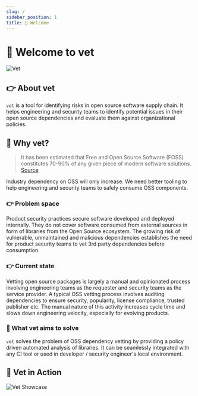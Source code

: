 ```yaml
---
slug: /
sidebar_position: 1
title: 👋 Welcome
---
```


# 👋 Welcome to vet

![Vet](/img/vet/vet-banner.png)

## 👉 About vet

`vet` is a tool for identifying risks in open source software supply chain. It helps engineering and security teams to identify potential issues in their open source dependencies and evaluate them against organizational policies.

## 🤔 Why vet?

> It has been estimated that Free and Open Source Software (FOSS) constitutes 70-90% of any given piece of modern software solutions.
> [Source](https://www.linuxfoundation.org/blog/blog/a-summary-of-census-ii-open-source-software-application-libraries-the-world-depends-on)

Industry dependency on OSS will only increase. We need better tooling to help
engineering and security teams to safely consume OSS components.

### 👉 Problem space

Product security practices secure software developed and deployed internally. They do not cover software consumed from external sources in form of libraries from the Open Source ecosystem. The growing risk of vulnerable, unmaintained and malicious dependencies establishes the need for product security teams to vet 3rd party dependencies before consumption.

### 👉 Current state

Vetting open source packages is largely a manual and opinionated process involving engineering teams as the requester and security teams as the service provider. A typical OSS vetting process involves auditing dependencies to ensure security, popularity, license compliance, trusted publisher etc. The manual nature of this activity increases cycle time and slows down engineering  velocity, especially for evolving products.

### 🚀 What vet aims to solve

`vet` solves the problem of OSS dependency vetting by providing a policy driven automated analysis of libraries. It can be seamlessly integrated with any CI tool or used in developer / security engineer's local environment.

## 🤩 Vet in Action

![Vet Showcase](/img/vet/vet-demo.gif)
